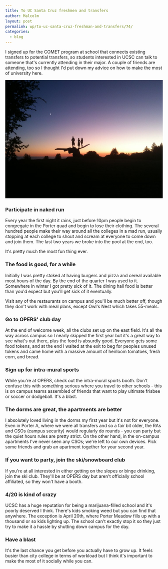 ```yaml
---
title: To UC Santa Cruz freshmen and transfers
author: Malcolm
layout: post
permalink: wp/to-uc-santa-cruz-freshman-and-transfers/74/
categories:
  - blog
---
```

I signed up for the COMET program at school that connects existing transfers to potential transfers, so students interested in UCSC can talk to someone that's currently attending in their major. A couple of friends are attending, too so I thought I'd put down my advice on how to make the most of university here.

![The Squiggle at sunset](/assets/squiggle.jpg)

### Participate in naked run

Every year the first night it rains, just before 10pm people begin to congregate in the Porter quad and begin to lose their clothing. The several hundred people make their way around all the colleges in a mad run, usually stopping at each college to shout and scream at everyone to come down and join them. The last two years we broke into the pool at the end, too.

It's pretty much the most fun thing ever.

### The food is good, for a while

Initially I was pretty stoked at having burgers and pizza and cereal available most hours of the day. By the end of the quarter I was used to it. Somewhere in winter I got pretty sick of it. The dining hall food is better than you'd expect but you'll get sick of it eventually.

Visit any of the restaurants on campus and you'll be much better off, though they don't work with meal plans, except Owl's Nest which takes 55-meals.

### Go to OPERS' club day

At the end of welcome week, all the clubs set up on the east field. It's all the way across campus so I nearly skipped the first year but it's a great way to see what's out there, plus the food is absurdly good. Everyone gets some food tokens, and at the end I waited at the exit to beg for peoples unused tokens and came home with a massive amount of heirloom tomatoes, fresh corn, and bread.

### Sign up for intra-mural sports

While you're at OPERS, check out the intra-mural sports booth. Don't confuse this with something serious where you travel to other schools - this is on campus teams assembled of friends that want to play ultimate frisbee or soccer or dodgeball. It's a blast.

### The dorms are great, the apartments are better

I absolutely loved living in the dorms my first year but it's not for everyone. Even in Porter A, where we were all transfers and so a fair bit older, the RAs and CSOs (campus security) would regularly do rounds - you can party but the quiet hours rules are pretty strict. On the other hand, in the on-campus apartments I've never seen any CSOs; we're left to our own devices. Pick some friends and grab an apartment together for your second year.

### If you want to party, join the ski/snowboard club

If you're at all interested in either getting on the slopes or binge drinking, join the ski club. They'll be at OPERS day but aren't officially school affiliated, so they won't have a booth.

### 4/20 is kind of crazy

UCSC has a huge reputation for being a marijuana-filled school and it's poorly deserved I think. There's kids smoking weed but you can find that anywhere. The exception is April 20th, where Porter Meadow fills up with a thousand or so kids lighting up. The school can't exactly stop it so they just try to make it a hassle by shutting down campus for the day.

### Have a blast

It's the last chance you get before you actually have to grow up. It feels busier than city college in terms of workload but I think it's important to make the most of it socially while you can.